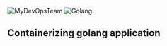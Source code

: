 ![MyDevOpsTeam](/images/MyDevOpsTeam-Logo.png?width=20pc)
![Golang](/images/golang.png?width=15pc)

## Containerizing golang application
